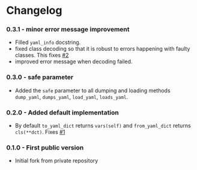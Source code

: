 # Changelog

### 0.3.1 - minor error message improvement

 * Filled `yaml_info` docstring.
 * fixed class decoding so that it is robust to errors happening with faulty classes. This fixes [#2](https://github.com/smarie/python-yamlable/issues/2)
 * improved error message when decoding failed.

### 0.3.0 - safe parameter

 * Added the `safe` parameter to all dumping and loading methods `dump_yaml`, `dumps_yaml`, `load_yaml`, `loads_yaml`.

### 0.2.0 - Added default implementation

 * By default `to_yaml_dict` returns `vars(self)` and `from_yaml_dict` returns `cls(**dct)`. Fixes [#1](https://github.com/smarie/python-yamlable/issues/1)

### 0.1.0 - First public version

 * Initial fork from private repository
